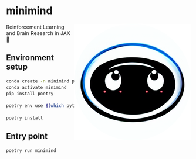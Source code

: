 # minimind

<img align="right" src="assets/minimind.png">

Reinforcement Learning and Brain Research in JAX 🧠

## Environment setup

```bash
conda create -n minimind python=3.10.11 -y
conda activate minimind
pip install poetry

poetry env use $(which python)

poetry install
```

## Entry point

```shell
poetry run minimind
```
